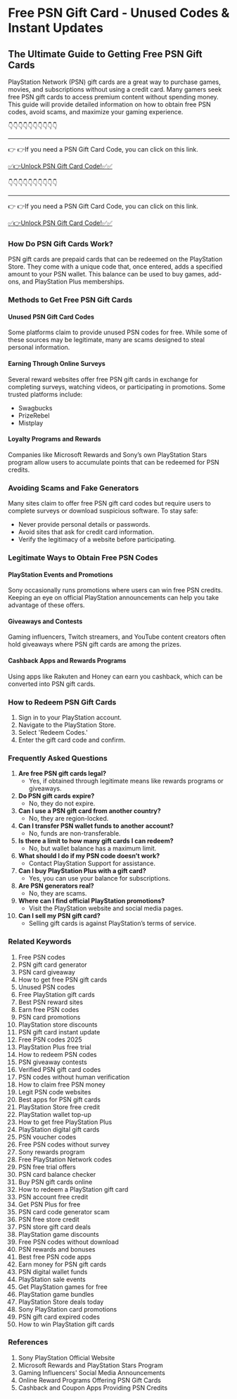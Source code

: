 # Free PSN Gift Card - Unused Codes & Instant Updates

## The Ultimate Guide to Getting Free PSN Gift Cards

PlayStation Network (PSN) gift cards are a great way to purchase games, movies, and subscriptions without using a credit card. Many gamers seek free PSN gift cards to access premium content without spending money. This guide will provide detailed information on how to obtain free PSN codes, avoid scams, and maximize your gaming experience.

👇👇👇👇👇👇👇👇👇👇

---

👉 👉If you need a PSN Gift Card Code, you can click on this link.

[✅👉Unlock PSN Gift Card Code!✅✅ ](https://therewardgate.com/free-psn/)

👇👇👇👇👇👇👇👇👇👇

---

👉 👉If you need a PSN Gift Card Code, you can click on this link.

[✅👉Unlock PSN Gift Card Code!✅✅ ](https://therewardgate.com/free-psn/)

### How Do PSN Gift Cards Work?

PSN gift cards are prepaid cards that can be redeemed on the PlayStation Store. They come with a unique code that, once entered, adds a specified amount to your PSN wallet. This balance can be used to buy games, add-ons, and PlayStation Plus memberships.

### Methods to Get Free PSN Gift Cards

#### Unused PSN Gift Card Codes

Some platforms claim to provide unused PSN codes for free. While some of these sources may be legitimate, many are scams designed to steal personal information.

#### Earning Through Online Surveys

Several reward websites offer free PSN gift cards in exchange for completing surveys, watching videos, or participating in promotions. Some trusted platforms include:
- Swagbucks
- PrizeRebel
- Mistplay

#### Loyalty Programs and Rewards

Companies like Microsoft Rewards and Sony’s own PlayStation Stars program allow users to accumulate points that can be redeemed for PSN credits.

### Avoiding Scams and Fake Generators

Many sites claim to offer free PSN gift card codes but require users to complete surveys or download suspicious software. To stay safe:
- Never provide personal details or passwords.
- Avoid sites that ask for credit card information.
- Verify the legitimacy of a website before participating.

### Legitimate Ways to Obtain Free PSN Codes

#### PlayStation Events and Promotions

Sony occasionally runs promotions where users can win free PSN credits. Keeping an eye on official PlayStation announcements can help you take advantage of these offers.

#### Giveaways and Contests

Gaming influencers, Twitch streamers, and YouTube content creators often hold giveaways where PSN gift cards are among the prizes.

#### Cashback Apps and Rewards Programs

Using apps like Rakuten and Honey can earn you cashback, which can be converted into PSN gift cards.

### How to Redeem PSN Gift Cards

1. Sign in to your PlayStation account.
2. Navigate to the PlayStation Store.
3. Select 'Redeem Codes.'
4. Enter the gift card code and confirm.

### Frequently Asked Questions

1. **Are free PSN gift cards legal?** 
   - Yes, if obtained through legitimate means like rewards programs or giveaways.
2. **Do PSN gift cards expire?**
   - No, they do not expire.
3. **Can I use a PSN gift card from another country?**
   - No, they are region-locked.
4. **Can I transfer PSN wallet funds to another account?**
   - No, funds are non-transferable.
5. **Is there a limit to how many gift cards I can redeem?**
   - No, but wallet balance has a maximum limit.
6. **What should I do if my PSN code doesn’t work?**
   - Contact PlayStation Support for assistance.
7. **Can I buy PlayStation Plus with a gift card?**
   - Yes, you can use your balance for subscriptions.
8. **Are PSN generators real?**
   - No, they are scams.
9. **Where can I find official PlayStation promotions?**
   - Visit the PlayStation website and social media pages.
10. **Can I sell my PSN gift card?**
    - Selling gift cards is against PlayStation’s terms of service.

### Related Keywords

1. Free PSN codes
2. PSN gift card generator
3. PSN card giveaway
4. How to get free PSN gift cards
5. Unused PSN codes
6. Free PlayStation gift cards
7. Best PSN reward sites
8. Earn free PSN codes
9. PSN card promotions
10. PlayStation store discounts
11. PSN gift card instant update
12. Free PSN codes 2025
13. PlayStation Plus free trial
14. How to redeem PSN codes
15. PSN giveaway contests
16. Verified PSN gift card codes
17. PSN codes without human verification
18. How to claim free PSN money
19. Legit PSN code websites
20. Best apps for PSN gift cards
21. PlayStation Store free credit
22. PlayStation wallet top-up
23. How to get free PlayStation Plus
24. PlayStation digital gift cards
25. PSN voucher codes
26. Free PSN codes without survey
27. Sony rewards program
28. Free PlayStation Network codes
29. PSN free trial offers
30. PSN card balance checker
31. Buy PSN gift cards online
32. How to redeem a PlayStation gift card
33. PSN account free credit
34. Get PSN Plus for free
35. PSN card code generator scam
36. PSN free store credit
37. PSN store gift card deals
38. PlayStation game discounts
39. Free PSN codes without download
40. PSN rewards and bonuses
41. Best free PSN code apps
42. Earn money for PSN gift cards
43. PSN digital wallet funds
44. PlayStation sale events
45. Get PlayStation games for free
46. PlayStation game bundles
47. PlayStation Store deals today
48. Sony PlayStation card promotions
49. PSN gift card expired codes
50. How to win PlayStation gift cards

### References

1. Sony PlayStation Official Website
2. Microsoft Rewards and PlayStation Stars Program
3. Gaming Influencers' Social Media Announcements
4. Online Reward Programs Offering PSN Gift Cards
5. Cashback and Coupon Apps Providing PSN Credits
